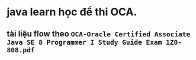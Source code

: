 # java learn học để thi OCA.
## tài liệu flow theo ```OCA-Oracle Certified Associate Java SE 8 Programmer I Study Guide Exam 1Z0-808.pdf```
